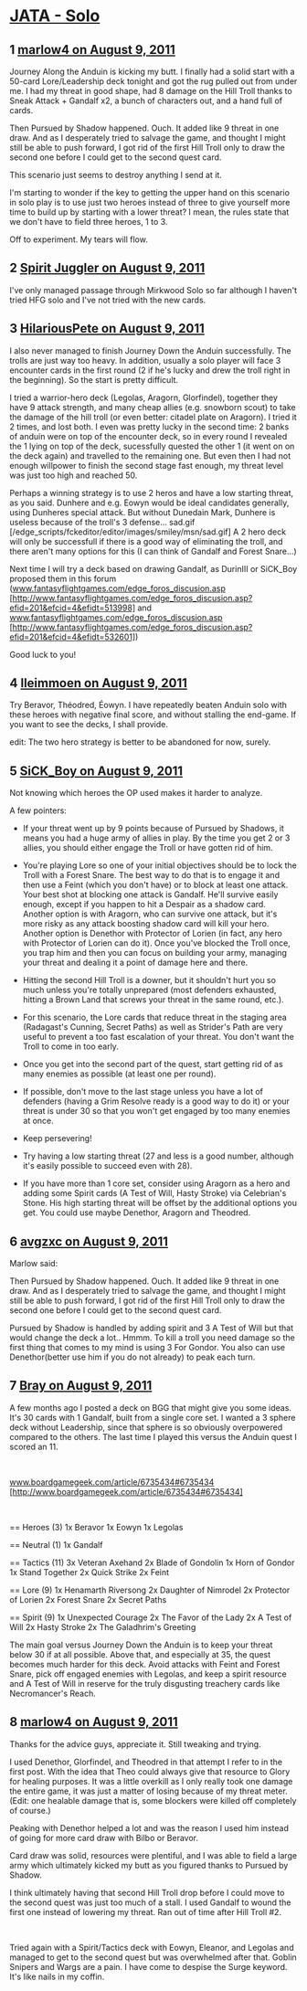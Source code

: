 # [JATA - Solo](https://community.fantasyflightgames.com/topic/51220-jata-solo/)

## 1 [marlow4 on August 9, 2011](https://community.fantasyflightgames.com/topic/51220-jata-solo/?do=findComment&comment=511433)

Journey Along the Anduin is kicking my butt. I finally had a solid start with a 50-card Lore/Leadership deck tonight and got the rug pulled out from under me. I had my threat in good shape, had 8 damage on the Hill Troll thanks to Sneak Attack + Gandalf x2, a bunch of characters out, and a hand full of cards.

Then Pursued by Shadow happened. Ouch. It added like 9 threat in one draw. And as I desperately tried to salvage the game, and thought I might still be able to push forward, I got rid of the first Hill Troll only to draw the second one before I could get to the second quest card.

This scenario just seems to destroy anything I send at it.

I'm starting to wonder if the key to getting the upper hand on this scenario in solo play is to use just two heroes instead of three to give yourself more time to build up by starting with a lower threat? I mean, the rules state that we don't have to field three heroes, 1 to 3.

Off to experiment. My tears will flow.

## 2 [Spirit Juggler on August 9, 2011](https://community.fantasyflightgames.com/topic/51220-jata-solo/?do=findComment&comment=511455)

I've only managed passage through Mirkwood Solo so far although I haven't tried HFG solo and I've not tried with the new cards. 

## 3 [HilariousPete on August 9, 2011](https://community.fantasyflightgames.com/topic/51220-jata-solo/?do=findComment&comment=511471)

I also never managed to finish Journey Down the Anduin successfully. The trolls are just way too heavy. In addition, usually a solo player will face 3 encounter cards in the first round (2 if he's lucky and drew the troll right in the beginning). So the start is pretty difficult.

I tried a warrior-hero deck (Legolas, Aragorn, Glorfindel), together they have 9 attack strength, and many cheap allies (e.g. snowborn scout) to take the damage of the hill troll (or even better: citadel plate on Aragorn). I tried it 2 times, and lost both. I even was pretty lucky in the second time: 2 banks of anduin were on top of the encounter deck, so in every round I revealed the 1 lying on top of the deck, sucessfully quested the other 1 (it went on on the deck again) and travelled to the remaining one. But even then I had not enough willpower to finish the second stage fast enough, my threat level was just too high and reached 50.

Perhaps a winning strategy is to use 2 heros and have a low starting threat, as you said. Dunhere and e.g. Eowyn would be ideal candidates generally, using Dunheres special attack. But without Dunedain Mark, Dunhere is useless because of the troll's 3 defense... sad.gif [/edge_scripts/fckeditor/editor/images/smiley/msn/sad.gif] A 2 hero deck will only be successfull if there is a good way of eliminating the troll, and there aren't many options for this (I can think of Gandalf and Forest Snare...)

Next time I will try a deck based on drawing Gandalf, as DurinIII or SiCK_Boy proposed them in this forum (www.fantasyflightgames.com/edge_foros_discusion.asp [http://www.fantasyflightgames.com/edge_foros_discusion.asp?efid=201&efcid=4&efidt=513998] and www.fantasyflightgames.com/edge_foros_discusion.asp [http://www.fantasyflightgames.com/edge_foros_discusion.asp?efid=201&efcid=4&efidt=532601])

Good luck to you!

## 4 [lleimmoen on August 9, 2011](https://community.fantasyflightgames.com/topic/51220-jata-solo/?do=findComment&comment=511495)

Try Beravor, Théodred, Éowyn. I have repeatedly beaten Anduin solo with these heroes with negative final score, and without stalling the end-game. If you want to see the decks, I shall provide.

edit: The two hero strategy is better to be abandoned for now, surely.

## 5 [SiCK_Boy on August 9, 2011](https://community.fantasyflightgames.com/topic/51220-jata-solo/?do=findComment&comment=511507)

Not knowing which heroes the OP used makes it harder to analyze.

A few pointers:

- If your threat went up by 9 points because of Pursued by Shadows, it means you had a huge army of allies in play. By the time you get 2 or 3 allies, you should either engage the Troll or have gotten rid of him.

- You're playing Lore so one of your initial objectives should be to lock the Troll with a Forest Snare. The best way to do that is to engage it and then use a Feint (which you don't have) or to block at least one attack. Your best shot at blocking one attack is Gandalf. He'll survive easily enough, except if you happen to hit a Despair as a shadow card. Another option is with Aragorn, who can survive one attack, but it's more risky as any attack boosting shadow card will kill your hero. Another option is Denethor with Protector of Lorien (in fact, any hero with Protector of Lorien can do it). Once you've blocked the Troll once, you trap him and then you can focus on building your army, managing your threat and dealing it a point of damage here and there.

- Hitting the second Hill Troll is a downer, but it shouldn't hurt you so much unless you're totally unprepared (most defenders exhausted, hitting a Brown Land that screws your threat in the same round, etc.).

- For this scenario, the Lore cards that reduce threat in the staging area (Radagast's Cunning, Secret Paths) as well as Strider's Path are very useful to prevent a too fast escalation of your threat. You don't want the Troll to come in too early.

- Once you get into the second part of the quest, start getting rid of as many enemies as possible (at least one per round).

- If possible, don't move to the last stage unless you have a lot of defenders (having a Grim Resolve ready is a good way to do it) or your threat is under 30 so that you won't get engaged by too many enemies at once.

- Keep persevering!

- Try having a low starting threat (27 and less is a good number, although it's easily possible to succeed even with 28).

- If you have more than 1 core set, consider using Aragorn as a hero and adding some Spirit cards (A Test of Will, Hasty Stroke) via Celebrian's Stone. His high starting threat will be offset by the additional options you get. You could use maybe Denethor, Aragorn and Theodred.

## 6 [avgzxc on August 9, 2011](https://community.fantasyflightgames.com/topic/51220-jata-solo/?do=findComment&comment=511618)

Marlow said:

Then Pursued by Shadow happened. Ouch. It added like 9 threat in one draw. And as I desperately tried to salvage the game, and thought I might still be able to push forward, I got rid of the first Hill Troll only to draw the second one before I could get to the second quest card.

Pursued by Shadow is handled by adding spirit and 3 A Test of Will but that would change the deck a lot.. Hmmm. To kill a troll you need damage so the first thing that comes to my mind is using 3 For Gondor. You also can use Denethor(better use him if you do not already) to peak each turn.

## 7 [Bray on August 9, 2011](https://community.fantasyflightgames.com/topic/51220-jata-solo/?do=findComment&comment=511641)

A few months ago I posted a deck on BGG that might give you some ideas. It's 30 cards with 1 Gandalf, built from a single core set. I wanted a 3 sphere deck without Leadership, since that sphere is so obviously overpowered compared to the others. The last time I played this versus the Anduin quest I scored an 11.

 

www.boardgamegeek.com/article/6735434#6735434 [http://www.boardgamegeek.com/article/6735434#6735434]

 

== Heroes (3)
1x Beravor
1x Eowyn
1x Legolas

== Neutral (1)
1x Gandalf

== Tactics (11)
3x Veteran Axehand
2x Blade of Gondolin
1x Horn of Gondor
1x Stand Together
2x Quick Strike
2x Feint

== Lore (9)
1x Henamarth Riversong
2x Daughter of Nimrodel
2x Protector of Lorien
2x Forest Snare
2x Secret Paths

== Spirit (9)
1x Unexpected Courage
2x The Favor of the Lady
2x A Test of Will
2x Hasty Stroke
2x The Galadhrim's Greeting

The main goal versus Journey Down the Anduin is to keep your threat below 30 if at all possible. Above that, and especially at 35, the quest becomes much harder for this deck. Avoid attacks with Feint and Forest Snare, pick off engaged enemies with Legolas, and keep a spirit resource and A Test of Will in reserve for the truly disgusting treachery cards like Necromancer's Reach.

## 8 [marlow4 on August 9, 2011](https://community.fantasyflightgames.com/topic/51220-jata-solo/?do=findComment&comment=511642)

Thanks for the advice guys, appreciate it. Still tweaking and trying.

I used Denethor, Glorfindel, and Theodred in that attempt I refer to in the first post. With the idea that Theo could always give that resource to Glory for healing purposes. It was a little overkill as I only really took one damage the entire game, it was just a matter of losing because of my threat meter. (Edit: one healable damage that is, some blockers were killed off completely of course.)

Peaking with Denethor helped a lot and was the reason I used him instead of going for more card draw with Bilbo or Beravor.

Card draw was solid, resources were plentiful, and I was able to field a large army which ultimately kicked my butt as you figured thanks to Pursued by Shadow.

I think ultimately having that second Hill Troll drop before I could move to the second quest was just too much of a stall. I used Gandalf to wound the first one instead of lowering my threat. Ran out of time after Hill Troll #2.

 

Tried again with a Spirit/Tactics deck with Eowyn, Eleanor, and Legolas and managed to get to the second quest but was overwhelmed after that. Goblin Snipers and Wargs are a pain. I have come to despise the Surge keyword. It's like nails in my coffin.

